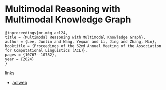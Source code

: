 # Multimodal Reasoning with Multimodal Knowledge Graph

```
@inproceedings{mr-mkg_acl24,
title = {Multimodal Reasoning with Multimodal Knowledge Graph},
author = {Lee, Junlin and Wang, Yequan and Li, Jing and Zhang, Min},
booktitle = {Proceedings of the 62nd Annual Meeting of the Association for Computational Linguistics (ACL)},
pages = {10767--10782},
year = {2024}
}
```

links
- [aclweb](https://aclanthology.org/2024.acl-long.579)
